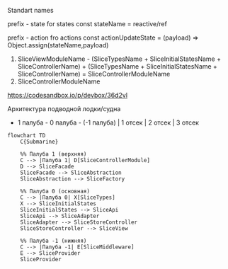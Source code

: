 Standart names

prefix - state for states
const stateName = reactive/ref

prefix - action fro actions
const actionUpdateState = (payload) => Object.assign(stateName,payload)


1. SliceViewModuleName - (SliceTypesName + SliceInitialStatesName + SliceControllerName) + (SliceTypesName + SliceInitialStatesName + SliceControllerName) = SliceControllerModuleName
2. SliceControllerModuleName

https://codesandbox.io/p/devbox/36d2vl


Архитектура подводной лодки/судна
- 1 палуба - 0 палуба - (-1 палуба)
| 1 отсек | 2 отсек | 3 отсек

```mermaid
flowchart TD
    C{Submarine}
    
    %% Палуба 1 (верхняя)
    C --> |Палуба 1| D[SliceControllerModule]
    D --> SliceFacade
    SliceFacade --> SliceAbstraction
    SliceAbstraction --> SliceFactory
    
    %% Палуба 0 (основная)
    C --> |Палуба 0| X[SliceTypes]
    X --> SliceInitialStates
    SliceInitialStates --> SliceApi
    SliceApi --> SliceAdapter
    SliceAdapter --> SliceStoreController
    SliceStoreController --> SliceView
    
    %% Палуба -1 (нижняя)
    C --> |Палуба -1| E[SliceMiddleware]
    E --> SliceProvider
    SliceProvider
   
    
```


